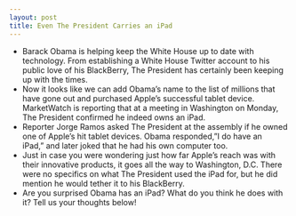 ```yaml
---
layout: post
title: Even The President Carries an iPad
---
```

* Barack Obama is helping keep the White House up to date with technology. From establishing a White House Twitter account to his public love of his BlackBerry, The President has certainly been keeping up with the times.
* Now it looks like we can add Obama’s name to the list of millions that have gone out and purchased Apple’s successful tablet device. MarketWatch is reporting that at a meeting in Washington on Monday, The President confirmed he indeed owns an iPad.
* Reporter Jorge Ramos asked The President at the assembly if he owned one of Apple’s hit tablet devices. Obama responded,”I do have an iPad,” and later joked that he had his own computer too.
* Just in case you were wondering just how far Apple’s reach was with their innovative products, it goes all the way to Washington, D.C. There were no specifics on what The President used the iPad for, but he did mention he would tether it to his BlackBerry.
* Are you surprised Obama has an iPad? What do you think he does with it? Tell us your thoughts below!

